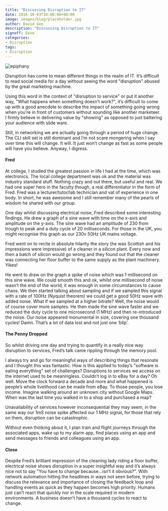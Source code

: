 ```yaml
---
title: "Discussing Disruption to IT"
date: 2016-10-03T10:00:00+00:00
image: images/blog/placeholder.jpg
author: David Gee
description: "Discussing Disruption to IT"
signoff: Dave
categories:
- Disruption
tags:
- Disruption
---
```


![epiphany](/images/blog/epiphany.jpg#center)

Disruption has come to mean different things in the realm of IT. It’s difficult to read social media for a day without seeing the word "disruption" abused by the great marketing machine.

Using this word in the context of "disruption to service" or put it another way, "What happens when something doesn’t work?", it’s difficult to come up with a good anecdote to describe the impact of something going wrong when you’re in front of customers without sounding like another marketeer. I firmly believe in delivering value by "showing" as opposed to just battering your audience with slide ware. 

Still, in networking we are actually going through a period of huge change. The CLI skill set is still dominant and I’m not scare mongering when I say over time this will change. It will. It just won’t change as fast as some people will have you believe. Anyway, I digress. 

#### Fred

At college, I studied the greatest passion in life I had at the time, which was electronics. The local college department was ok and the material was industry standard stuff. Nothing crazy and out there, but useful and real. We had one super hero in the faculty though, a real differentiator in the form of Fred. Fred was a lecturer/tutor/lab technician and vat of experience in one body. In short, he was awesome and I still remember many of the pearls of wisdom he shared with our group.

One day whilst discussing electrical noise, Fred described some interesting findings. He drew a graph of a sine wave with time on the x-axis and amplitude on the y-axis. The sine wave had an amplitude of 230 from trough to peak and a duty cycle of 20 milliseconds. For those in the UK, you might recognise this graph as our 230v 50Hz UK mains voltage. 

Fred went on to recite in absolute hilarity the story (he was Scottish and his impressions were impressive) of a cleaner in a silicon plant. Every now and then a batch of silicon would go wrong and they found out that the cleaner was connecting her floor buffer to the same supply as the plant machinery. Yikes!

He went to draw on the graph a spike of noise which was 1 millisecond on this sine wave. We could smooth this and ok, whilst one millisecond of noise wasn’t the end of the world, it was enough in some circumstances to cause chaos. We then started talking about sampling and if we sampled this signal with a rate of 100Hz (Nyquist theorem) we could get a good 50Hz wave with added noise. What if we sampled at a higher bitrate? Well, the noise would of course cover more samples. He then made the sine wave faster and we reduced the duty cycle to one microsecond (1 MHz) and then re-introduced the noise. Our noise appeared monumental in size, covering one thousand cycles! Damn. That’s a lot of data lost and not just one ‘blip’.

#### The Penny Dropped

So whilst driving one day and trying to quantify in a really nice way disruption to services, Fred’s talk came rippling through the memory pool. 

I always try and go for meaningful ways of describing things that resonate and I thought this was fantastic. How is this applied to today’s "software is eating everything" set of challenges? Disruptions to services we access on the internet used to be meaningless. Couldn’t log in to eBay for a day? Oh well. Move the clock forward a decade and more and what happened is people’s whole livelihood can be made from eBay. To those people, you lose income. Imagine walking around an unknown city without Google Maps. When was the last time you walked in to a shop and purchased a map?

Unavailability of services however inconsequential they may seem, in the same way our 1mS noise spike affected our 1 MHz signal, for those that rely on them, disruption can be catastrophic. 

Without even thinking about it, I plan train and flight journeys through the associated apps, wake up to my alarm app, find places using an app and send messages to friends and colleagues using an app. 

#### Close

Despite Fred’s brilliant impression of the cleaning lady riding a floor buffer, electrical noise shows disruption in a super insightful way and it’s always nice not to say "You have to change because…isn’t it obvious?". With network automation hitting the headlines in ways not seen before, trying to discuss the relevance and importance of closing the feedback loop and handling events as quick as they happen becomes high priority. Humans just can’t react that quickly  nor in the scale required in modern environments. A business doesn’t have a thousand cycles to react to change.